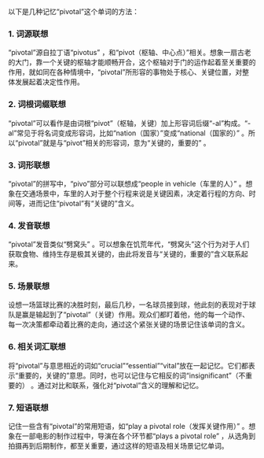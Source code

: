 以下是几种记忆“pivotal”这个单词的方法：

### 1. 词源联想
“pivotal”源自拉丁语“pivotus” ，和“pivot（枢轴、中心点）”相关。想象一扇古老的大门，靠一个关键的枢轴才能顺畅开合，这个枢轴对于门的运作起着至关重要的作用，就如同在各种情境中，“pivotal”所形容的事物处于核心、关键位置，对整体发展起着决定性作用。

### 2. 词根词缀联想
“pivotal”可以看作是由词根“pivot”（枢轴，关键）加上形容词后缀“-al”构成。“-al”常见于将名词变成形容词，比如“nation（国家）”变成“national（国家的）” 。所以“pivotal”就是与“pivot”相关的形容词，意为“关键的，重要的” 。

### 3. 词形联想
“pivotal”的拼写中，“pivo”部分可以联想成“people in vehicle（车里的人）” 。想象在交通场景中，车里的人对于整个行程来说是关键因素，决定着行程的方向、时间等，进而记住“pivotal”有“关键的”含义。

### 4. 发音联想
“pivotal”发音类似“劈窝头” 。可以想象在饥荒年代，“劈窝头”这个行为对于人们获取食物、维持生存是极其关键的，由此将发音与“关键的，重要的”含义联系起来。

### 5. 场景联想
设想一场篮球比赛的决胜时刻，最后几秒，一名球员接到球，他此刻的表现对于球队是赢是输起到了“pivotal”（关键）作用。观众们都盯着他，他的每一个动作、每一次决策都牵动着比赛的走向，通过这个紧张关键的场景记住该单词的含义。

### 6. 相关词汇联想
将“pivotal”与意思相近的词如“crucial”“essential”“vital”放在一起记忆。它们都表示“重要的，关键的”意思。同时，也可以记住与它相反的词“insignificant”（不重要的） 。通过对比和联系，强化对“pivotal”含义的理解和记忆。

### 7. 短语联想
记住一些含有“pivotal”的常用短语，如“play a pivotal role（发挥关键作用）” 。想象在一部电影的制作过程中，导演在各个环节都“plays a pivotal role” ，从选角到拍摄再到后期制作，都至关重要，通过这样的短语及相关场景记忆单词。 